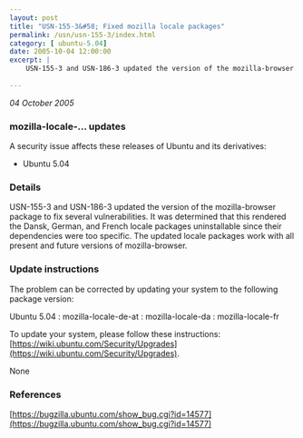 ```yaml
---
layout: post
title: "USN-155-3&#58; Fixed mozilla locale packages"
permalink: /usn/usn-155-3/index.html
category: [ ubuntu-5.04]
date: 2005-10-04 12:00:00
excerpt: |
    USN-155-3 and USN-186-3 updated the version of the mozilla-browser package to fix several vulnerabilities. It was determined that this rendered the Dansk, German, and French locale packages uninstallable since their dependencies were too specific. The updated locale packages work with all present and future versions of mozilla-browser.
    
--- 
```

 
 

*04 October 2005*

### mozilla-locale-... updates

A security issue affects these releases of Ubuntu and its derivatives:

* Ubuntu 5.04

### Details

USN-155-3 and USN-186-3 updated the version of the mozilla-browser package to fix several vulnerabilities. It was determined that this rendered the Dansk, German, and French locale packages uninstallable since their dependencies were too specific. The updated locale packages work with all present and future versions of mozilla-browser.

### Update instructions

The problem can be corrected by updating your system to the following package version:

Ubuntu 5.04
 : mozilla-locale-de-at 
 : mozilla-locale-da 
 : mozilla-locale-fr 

To update your system, please follow these instructions: [https://wiki.ubuntu.com/Security/Upgrades](https://wiki.ubuntu.com/Security/Upgrades).

None

### References

 
 [https://bugzilla.ubuntu.com/show_bug.cgi?id=14577](https://bugzilla.ubuntu.com/show_bug.cgi?id=14577)
 

